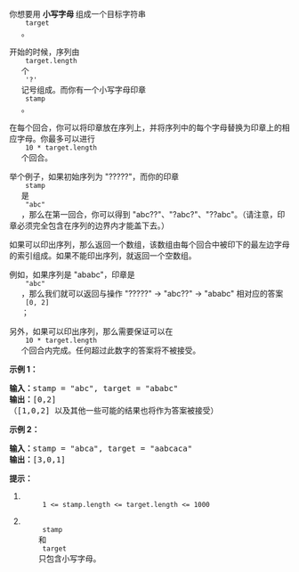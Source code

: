 <html>
 <body>
  <p>
   你想要用
   <strong>
    小写字母
   </strong>
   组成一个目标字符串
   <code>
    target
   </code>
   。
  </p>
  <p>
   开始的时候，序列由
   <code>
    target.length
   </code>
   个
   <code>
    '?'
   </code>
   记号组成。而你有一个小写字母印章
   <code>
    stamp
   </code>
   。
  </p>
  <p>
   在每个回合，你可以将印章放在序列上，并将序列中的每个字母替换为印章上的相应字母。你最多可以进行
   <code>
    10 * target.length
   </code>
   个回合。
  </p>
  <p>
   举个例子，如果初始序列为 "?????"，而你的印章
   <code>
    stamp
   </code>
   是
   <code>
    "abc"
   </code>
   ，那么在第一回合，你可以得到 "abc??"、"?abc?"、"??abc"。（请注意，印章必须完全包含在序列的边界内才能盖下去。）
  </p>
  <p>
   如果可以印出序列，那么返回一个数组，该数组由每个回合中被印下的最左边字母的索引组成。如果不能印出序列，就返回一个空数组。
  </p>
  <p>
   例如，如果序列是 "ababc"，印章是
   <code>
    "abc"
   </code>
   ，那么我们就可以返回与操作 "?????" -&gt; "abc??" -&gt; "ababc" 相对应的答案
   <code>
    [0, 2]
   </code>
   ；
  </p>
  <p>
   另外，如果可以印出序列，那么需要保证可以在
   <code>
    10 * target.length
   </code>
   个回合内完成。任何超过此数字的答案将不被接受。
  </p>
  <p>
  </p>
  <p>
   <strong>
    示例 1：
   </strong>
  </p>
  <pre><strong>输入：</strong>stamp = "abc", target = "ababc"
<strong>输出：</strong>[0,2]
（[1,0,2] 以及其他一些可能的结果也将作为答案被接受）
</pre>
  <p>
   <strong>
    示例 2：
   </strong>
  </p>
  <pre><strong>输入：</strong>stamp = "abca", target = "aabcaca"
<strong>输出：</strong>[3,0,1]
</pre>
  <p>
  </p>
  <p>
   <strong>
    提示：
   </strong>
  </p>
  <ol>
   <li>
    <code>
     1 &lt;= stamp.length &lt;= target.length &lt;= 1000
    </code>
   </li>
   <li>
    <code>
     stamp
    </code>
    和
    <code>
     target
    </code>
    只包含小写字母。
   </li>
  </ol>
 </body>
</html>